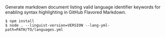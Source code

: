 Generate markdown document listing valid language identifier keywords for enabling syntax highlighting in GitHub Flavored Markdown.

```
$ npm install
$ node . --linguist-version=VERSION --lang-yml-path=PATH/TO/languages.yml
```
